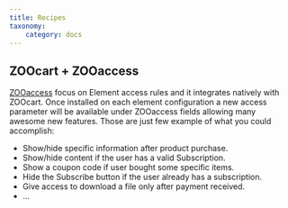 ```yaml
---
title: Recipes
taxonomy:
    category: docs
---
```


## ZOOcart + ZOOaccess

[ZOOaccess](/zooaccess) focus on Element access rules and it integrates natively with ZOOcart. Once installed on each element configuration a new access parameter will be available under ZOOaccess fields allowing many awesome new features. Those are just few example of what you could accomplish:

* Show/hide specific information after product purchase.
* Show/hide content if the user has a valid Subscription.
* Show a coupon code if user bought some specific items.
* Hide the Subscribe button if the user already has a subscription.
* Give access to download a file only after payment received.
* ...
